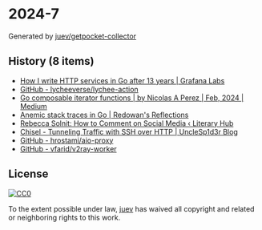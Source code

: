 # 2024-7

Generated by [juev/getpocket-collector](https://github.com/juev/getpocket-collector)

## History (8 items)

- [How I write HTTP services in Go after 13 years | Grafana Labs](https://grafana.com/blog/2024/02/09/how-i-write-http-services-in-go-after-13-years/)
- [GitHub - lycheeverse/lychee-action](https://github.com/lycheeverse/lychee-action)
- [Go composable iterator functions | by Nicolas A Perez | Feb, 2024 | Medium](https://medium.com/@anicolaspp/i-dont-know-yet-bf5a62a637dd)
- [Anemic stack traces in Go | Redowan's Reflections](https://rednafi.com/go/anemic_stack_traces/)
- [Rebecca Solnit: How to Comment on Social Media ‹ Literary Hub](https://lithub.com/rebecca-solnit-how-to-comment-on-social-media)
- [Chisel - Tunneling Traffic with SSH over HTTP | UncleSp1d3r Blog](https://unclesp1d3r.github.io/posts/2023/02/chisel-tunneling-traffic-with-ssh-over-http/)
- [GitHub - hrostami/aio-proxy](https://github.com/hrostami/aio-proxy)
- [GitHub - vfarid/v2ray-worker](https://github.com/vfarid/v2ray-worker)

## License

[![CC0](https://mirrors.creativecommons.org/presskit/buttons/88x31/svg/cc-zero.svg)](https://creativecommons.org/publicdomain/zero/1.0/)

To the extent possible under law, [juev](https://github.com/juev) has waived all copyright and related or neighboring rights to this work.
